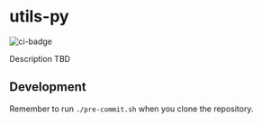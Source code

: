 # utils-py
![ci-badge](https://github.com/outcome-co/utils-py/workflows/Check/badge.svg)

Description TBD

## Development

Remember to run `./pre-commit.sh` when you clone the repository.
